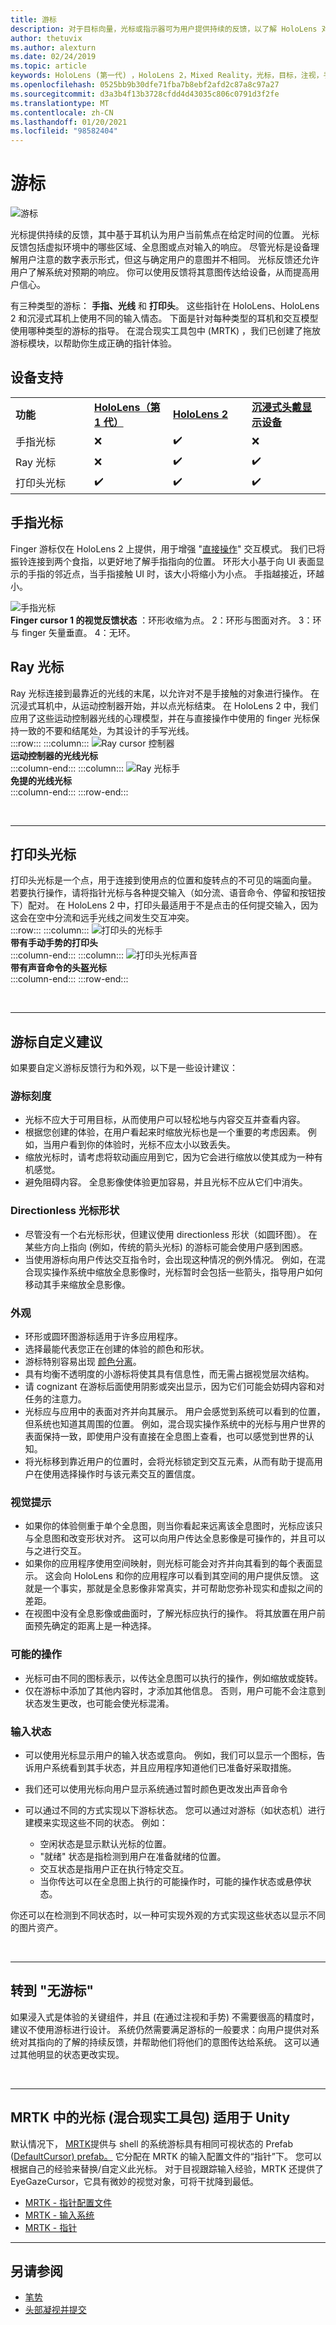 ```yaml
---
title: 游标
description: 对于目标向量，光标或指示器可为用户提供持续的反馈，以了解 HoloLens 对其意图的了解情况。
author: thetuvix
ms.author: alexturn
ms.date: 02/24/2019
ms.topic: article
keywords: HoloLens (第一代) ，HoloLens 2，Mixed Reality，光标，目标，注视，手势，混合现实耳机，windows Mixed Reality 耳机，虚拟现实耳机，HoloLens，MRTK，混合现实工具包，射线，输入
ms.openlocfilehash: 0525bb9b30dfe71fba7b8ebf2afd2c87a8c97a27
ms.sourcegitcommit: d3a3b4f13b3728cfdd4d43035c806c0791d3f2fe
ms.translationtype: MT
ms.contentlocale: zh-CN
ms.lasthandoff: 01/20/2021
ms.locfileid: "98582404"
---
```

# <a name="cursors"></a>游标

![游标](images/UX_Hero_Cursor.jpg)

光标提供持续的反馈，其中基于耳机认为用户当前焦点在给定时间的位置。 光标反馈包括虚拟环境中的哪些区域、全息图或点对输入的响应。 尽管光标是设备理解用户注意的数字表示形式，但这与确定用户的意图并不相同。 光标反馈还允许用户了解系统对预期的响应。 你可以使用反馈将其意图传达给设备，从而提高用户信心。

有三种类型的游标： **手指、光线** 和 **打印头**。 这些指针在 HoloLens、HoloLens 2 和沉浸式耳机上使用不同的输入情态。 下面是针对每种类型的耳机和交互模型使用哪种类型的游标的指导。 在混合现实工具包中 (MRTK) ，我们已创建了拖放游标模块，以帮助你生成正确的指针体验。

## <a name="device-support"></a>设备支持

<table>
    <colgroup>
    <col width="25%" />
    <col width="25%" />
    <col width="25%" />
    <col width="25%" />
    </colgroup>
    <tr>
        <td><strong>功能</strong></td>
        <td><a href="/hololens/hololens1-hardware"><strong>HoloLens（第 1 代）</strong></a></td>
        <td><a href="https://docs.microsoft.com/hololens/hololens2-hardware"><strong>HoloLens 2</strong></td>
        <td><a href="../discover/immersive-headset-hardware-details.md"><strong>沉浸式头戴显示设备</strong></a></td>
    </tr>
     <tr>
        <td>手指光标</td>
        <td>❌</td>
        <td>✔️</td>
        <td>❌</td>
    </tr>
     <tr>
        <td>Ray 光标</td>
        <td>❌</td>
        <td>✔️</td>
        <td>✔️</td>
    </tr>
    <tr>
        <td>打印头光标</td>
        <td>✔️</td>
        <td>✔️</td>
        <td>✔️</td>
    </tr>
</table>

## <a name="finger-cursor"></a>手指光标

Finger 游标仅在 HoloLens 2 上提供，用于增强 "[直接操作](direct-manipulation.md)" 交互模式。 我们已将振铃连接到两个食指，以更好地了解手指指向的位置。 环形大小基于向 UI 表面显示的手指的邻近点，当手指接触 UI 时，该大小将缩小为小点。 手指越接近，环越小。 <br>

![手指光标](images/finger-cursor.png)<br>
**Finger cursor 1 的视觉反馈状态** ：环形收缩为点。 2：环形与图面对齐。 3：环与 finger 矢量垂直。 4：无环。

## <a name="ray-cursor"></a>Ray 光标

Ray 光标连接到最靠近的光线的末尾，以允许对不是手接触的对象进行操作。 在沉浸式耳机中，从运动控制器开始，并以点光标结束。 在 HoloLens 2 中，我们应用了这些运动控制器光线的心理模型，并在与直接操作中使用的 finger 光标保持一致的不要和结尾处，为其设计的手写光线。 <br>
:::row:::
    :::column:::
        ![Ray cursor 控制器](images/ray-cursor-controller.png)<br>
        **运动控制器的光线光标**<br>
    :::column-end:::
    :::column:::
        ![Ray 光标手](images/ray-cursor-hand.png)<br>
        **免提的光线光标**<br>
    :::column-end:::
:::row-end:::

<br>

---

## <a name="head-gaze-cursor"></a>打印头光标

打印头光标是一个点，用于连接到使用点的位置和旋转点的不可见的端面向量。 若要执行操作，请将指针光标与各种提交输入（如分流、语音命令、停留和按钮按下）配对。 在 HoloLens 2 中，打印头最适用于不是点击的任何提交输入，因为这会在空中分流和远手光线之间发生交互冲突。 <br>
:::row:::
    :::column:::
        ![打印头的光标手](images/head-gaze-cursor-hand.png)<br>
        **带有手动手势的打印头**<br>
    :::column-end:::
    :::column:::
        ![打印头光标声音](images/head-gaze-cursor-voice.png)<br>
        **带有声音命令的头盔光标**<br>
    :::column-end:::
:::row-end:::

<br>

---

## <a name="cursor-customization-recommendations"></a>游标自定义建议

如果要自定义游标反馈行为和外观，以下是一些设计建议：

### <a name="cursor-scale"></a>游标刻度

* 光标不应大于可用目标，从而使用户可以轻松地与内容交互并查看内容。
* 根据您创建的体验，在用户看起来时缩放光标也是一个重要的考虑因素。 例如，当用户看到你的体验时，光标不应太小以致丢失。
* 缩放光标时，请考虑将软动画应用到它，因为它会进行缩放以使其成为一种有机感觉。
* 避免阻碍内容。 全息影像使体验更加容易，并且光标不应从它们中消失。

### <a name="directionless-cursor-shape"></a>Directionless 光标形状

* 尽管没有一个右光标形状，但建议使用 directionless 形状（如圆环图）。 在某些方向上指向 (例如，传统的箭头光标) 的游标可能会使用户感到困惑。
* 当使用游标向用户传达交互指令时，会出现这种情况的例外情况。 例如，在混合现实操作系统中缩放全息影像时，光标暂时会包括一些箭头，指导用户如何移动其手来缩放全息影像。

### <a name="look-and-feel"></a>外观

* 环形或圆环图游标适用于许多应用程序。
* 选择最能代表您正在创建的体验的颜色和形状。
* 游标特别容易出现 [颜色分离](../develop/platform-capabilities-and-apis/hologram-stability.md#color-separation)。
* 具有均衡不透明度的小游标将使其具有信息性，而无需占据视觉层次结构。
* 请 cognizant 在游标后面使用阴影或突出显示，因为它们可能会妨碍内容和对任务的注意力。
* 光标应与应用中的表面对齐并向其展示。 用户会感觉到系统可以看到的位置，但系统也知道其周围的位置。 例如，混合现实操作系统中的光标与用户世界的表面保持一致，即使用户没有直接在全息图上查看，也可以感觉到世界的认知。
* 将光标移到靠近用户的位置时，会将光标锁定到交互元素，从而有助于提高用户在使用选择操作时与该元素交互的置信度。

### <a name="visual-cues"></a>视觉提示

* 如果你的体验侧重于单个全息图，则当你看起来远离该全息图时，光标应该只与全息图和改变形状对齐。 这可以向用户传达全息影像是可操作的，并且可以与之进行交互。
* 如果你的应用程序使用空间映射，则光标可能会对齐并向其看到的每个表面显示。 这会向 HoloLens 和你的应用程序可以看到其空间的用户提供反馈。 这就是一个事实，那就是全息影像非常真实，并可帮助您弥补现实和虚拟之间的差距。
* 在视图中没有全息影像或曲面时，了解光标应执行的操作。 将其放置在用户前面预先确定的距离上是一种选择。

### <a name="possible-actions"></a>可能的操作

* 光标可由不同的图标表示，以传达全息图可以执行的操作，例如缩放或旋转。
* 仅在游标中添加了其他内容时，才添加其他信息。 否则，用户可能不会注意到状态发生更改，也可能会使光标混淆。

### <a name="input-state"></a>输入状态

* 可以使用光标显示用户的输入状态或意向。 例如，我们可以显示一个图标，告诉用户系统看到其手状态，并且应用程序知道他们已准备好采取措施。
* 我们还可以使用光标向用户显示系统通过暂时颜色更改发出声音命令

* 可以通过不同的方式实现以下游标状态。 您可以通过对游标（如状态机）进行建模来实现这些不同的状态。 例如：
    * 空闲状态是显示默认光标的位置。
    * "就绪" 状态是指检测到用户在准备就绪的位置。
    * 交互状态是指用户正在执行特定交互。
    * 当你传达可以在全息图上执行的可能操作时，可能的操作状态或悬停状态。

你还可以在检测到不同状态时，以一种可实现外观的方式实现这些状态以显示不同的图片资产。

<br>

---

## <a name="going-cursor-free"></a>转到 "无游标"

如果浸入式是体验的关键组件，并且 (在通过注视和手势) 不需要很高的精度时，建议不使用游标进行设计。 系统仍然需要满足游标的一般要求：向用户提供对系统对其指向的了解的持续反馈，并帮助他们将他们的意图传达给系统。 这可以通过其他明显的状态更改实现。

<br>

---

## <a name="cursor-in-mrtk-mixed-reality-toolkit-for-unity"></a>MRTK 中的光标 (混合现实工具包) 适用于 Unity

默认情况下， [MRTK](https://github.com/Microsoft/MixedRealityToolkit-Unity)提供与 shell 的系统游标具有相同可视状态的 Prefab ([DefaultCursor) prefab。](https://github.com/microsoft/MixedRealityToolkit-Unity/tree/mrtk_release/Assets/MixedRealityToolkit.SDK/Features/UX/Prefabs/Cursors) 它分配在 MRTK 的输入配置文件的“指针”下。 您可以根据自己的经验来替换/自定义此光标。 对于目视跟踪输入经验，MRTK 还提供了 EyeGazeCursor，它具有微妙的视觉对象，可将干扰降到最低。

* [MRTK - 指针配置文件](https://microsoft.github.io/MixedRealityToolkit-Unity/Documentation/MixedRealityConfigurationGuide.html#pointer-configuration)
* [MRTK - 输入系统](https://microsoft.github.io/MixedRealityToolkit-Unity/Documentation/Input/Overview.html)
* [MRTK - 指针](https://microsoft.github.io/MixedRealityToolkit-Unity/Documentation/Input/Pointers.html)

---

## <a name="see-also"></a>另请参阅

* [笔势](gaze-and-commit.md#composite-gestures)
* [头部凝视并提交](gaze-and-commit.md)